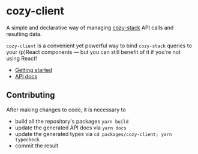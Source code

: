 # cozy-client

A simple and declarative way of managing [cozy-stack](https://github.com/cozy/cozy-stack) API calls and resulting data.

`cozy-client` is a convenient yet powerful way to bind `cozy-stack` queries to your (p)React components — but you can still benefit of it if you're not using React!

- [Getting started](../../docs/getting-started.md)
- [API docs](../../docs/api.md)

## Contributing

After making changes to code, it is necessary to 

* build all the repository's packages `yarn build`
* update the generated API docs via `yarn docs`
* update the generated types via `cd packages/cozy-client; yarn typecheck`
* commit the result

